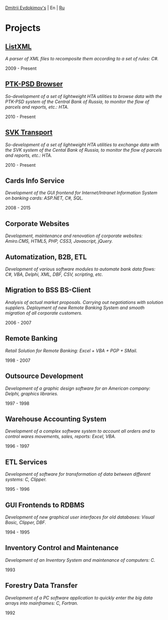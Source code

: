 ﻿[Dmitrii Evdokimov's](/) | En | [Ru](projects "Russian language (по-русски)")

Projects
========

## [ListXML](ListXML)
*A parser of XML files to recomposite them according to a set of rules: C#.*

2009 - Present
   
## [PTK-PSD Browser](PTK-PSD-Browser-hta)
*So-development of a set of lightweight HTA utilities to browse data with the 
PTK-PSD system of the Central Bank of Russia, to monitor the flow of parcels 
and reports, etc.: HTA.*

2010 - Present

## [SVK Transport](SVK-Transport-hta)
*So-development of a set of lightweight HTA utilities to exchange data with 
the SVK system of the Cental Bank of Russia, to monitor the flow of parcels 
and reports, etc.: HTA.*

2010 - Present

## Cards Info Service
*Development of the GUI frontend for Internet/Intranet Information System on 
banking cards: ASP.NET, C#, SQL.*

2008 - 2015

## Corporate Websites
*Development, maintenance and renovation of corporate websites: 
Amiro.CMS, HTML5, PHP, CSS3, Javascript, jQuery.*

## Automatization, B2B, ETL
*Development of various software modules to automate bank data flows: 
C#, VBA, Delphi, XML, DBF, CSV, scripting, etc.*

## Migration to BSS BS-Client
*Analysis of actual market proposals. Carrying out negotiations with solution 
suppliers. Deployment of new Remote Banking System and smooth migration of 
all corporate customers.*

2006 - 2007

## Remote Banking
*Retail Solution for Remote Banking: Excel + VBA + PGP + SMail.*

1998 - 2007

## Outsource Development
*Development of a graphic design software for an American company: 
Delphi, graphics libraries.*

1997 - 1998

## Warehouse Accounting System
*Development of a complex software system to account all orders and to control 
wares movements, sales, reports: Excel, VBA.*

1996 - 1997

## ETL Services
*Development of software for transformation of data between different systems: 
C, Clipper.*

1995 - 1996

## GUI Frontends to RDBMS
*Development of new graphical user interfaces for old databases: 
Visual Basic, Clipper, DBF.*

1994 - 1995

## Inventory Control and Maintenance
*Development of an Inventory System and maintenance of computers: C.*

1993

## Forestry Data Transfer
*Development of a PC software application to quickly enter the big data arrays 
into mainframes: C, Fortran.*

1992
